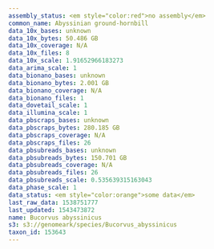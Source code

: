 ```yaml
---
assembly_status: <em style="color:red">no assembly</em>
common_name: Abyssinian ground-hornbill
data_10x_bases: unknown
data_10x_bytes: 50.486 GB
data_10x_coverage: N/A
data_10x_files: 8
data_10x_scale: 1.91652966183273
data_arima_scale: 1
data_bionano_bases: unknown
data_bionano_bytes: 2.001 GB
data_bionano_coverage: N/A
data_bionano_files: 1
data_dovetail_scale: 1
data_illumina_scale: 1
data_pbscraps_bases: unknown
data_pbscraps_bytes: 280.185 GB
data_pbscraps_coverage: N/A
data_pbscraps_files: 26
data_pbsubreads_bases: unknown
data_pbsubreads_bytes: 150.701 GB
data_pbsubreads_coverage: N/A
data_pbsubreads_files: 26
data_pbsubreads_scale: 0.535639315163043
data_phase_scale: 1
data_status: <em style="color:orange">some data</em>
last_raw_data: 1538751777
last_updated: 1543473872
name: Bucorvus abyssinicus
s3: s3://genomeark/species/Bucorvus_abyssinicus
taxon_id: 153643
---
```

